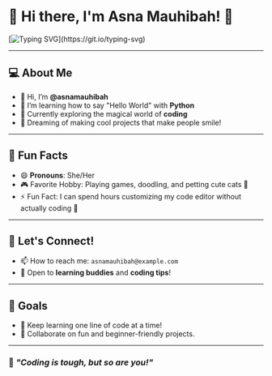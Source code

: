# 🌸 Hi there, I'm Asna Mauhibah! 🌸

[![Typing SVG](https://readme-typing-svg.demolab.com?font=Fira+Code&weight=500&size=25&pause=1000&color=FF69B4&center=true&vCenter=true&width=635&lines=Aspiring+Coder+%7C+Hello+World+Explorer;Just+Getting+Started+with+Python!)](https://git.io/typing-svg)

---

## 💻 About Me
- 👋 Hi, I’m **@asnamauhibah**  
- 🐍 I’m learning how to say "Hello World" with **Python**  
- 🧠 Currently exploring the magical world of **coding**  
- 🌟 Dreaming of making cool projects that make people smile!  

---

## 🎨 Fun Facts
- 😄 **Pronouns**: She/Her  
- 🎮 Favorite Hobby: Playing games, doodling, and petting cute cats 🐾  
- ⚡ Fun Fact: I can spend hours customizing my code editor without actually coding 🙈  

---

## 💌 Let's Connect!
- 📫 How to reach me: `asnamauhibah@example.com`  
- 💬 Open to **learning buddies** and **coding tips**!  

---

## 🌈 Goals
- 🌱 Keep learning one line of code at a time!  
- 💞️ Collaborate on fun and beginner-friendly projects.  

---

### 🌻 *"Coding is tough, but so are you!"*
